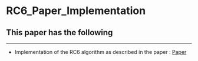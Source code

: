 # RC6_Paper_Implementation

## This paper has the following
---
* Implementation of the RC6 algorithm as described in the paper : [Paper](https://people.csail.mit.edu/rivest/Rc6.pdf)

